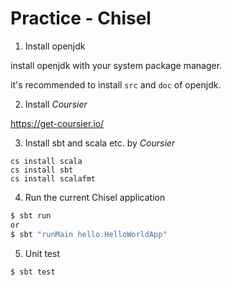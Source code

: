 # Practice - Chisel

1. Install openjdk

install openjdk with your system package manager.

it's recommended to install `src` and `doc` of openjdk.

2. Install _Coursier_

https://get-coursier.io/

3. Install sbt and scala etc. by _Coursier_

```
cs install scala
cs install sbt
cs install scalafmt
```

4. Run the current Chisel application

```bash
$ sbt run
or
$ sbt "runMain hello.HelloWorldApp"
```

5. Unit test

```bash
$ sbt test
```
